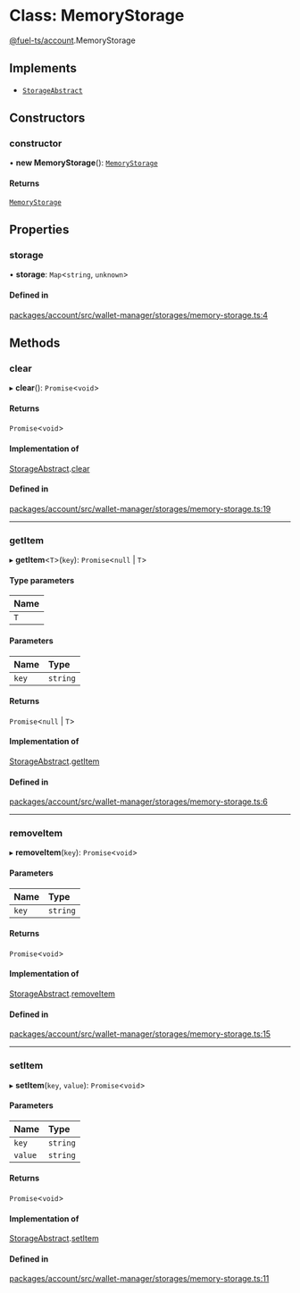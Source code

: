 # Class: MemoryStorage

[@fuel-ts/account](/api/Account/index.md).MemoryStorage

## Implements

- [`StorageAbstract`](/api/Account/StorageAbstract.md)

## Constructors

### constructor

• **new MemoryStorage**(): [`MemoryStorage`](/api/Account/MemoryStorage.md)

#### Returns

[`MemoryStorage`](/api/Account/MemoryStorage.md)

## Properties

### storage

• **storage**: `Map`&lt;`string`, `unknown`\>

#### Defined in

[packages/account/src/wallet-manager/storages/memory-storage.ts:4](https://github.com/FuelLabs/fuels-ts/blob/577584db/packages/account/src/wallet-manager/storages/memory-storage.ts#L4)

## Methods

### clear

▸ **clear**(): `Promise`&lt;`void`\>

#### Returns

`Promise`&lt;`void`\>

#### Implementation of

[StorageAbstract](/api/Account/StorageAbstract.md).[clear](/api/Account/StorageAbstract.md#clear)

#### Defined in

[packages/account/src/wallet-manager/storages/memory-storage.ts:19](https://github.com/FuelLabs/fuels-ts/blob/577584db/packages/account/src/wallet-manager/storages/memory-storage.ts#L19)

___

### getItem

▸ **getItem**&lt;`T`\>(`key`): `Promise`&lt;``null`` \| `T`\>

#### Type parameters

| Name |
| :------ |
| `T` |

#### Parameters

| Name | Type |
| :------ | :------ |
| `key` | `string` |

#### Returns

`Promise`&lt;``null`` \| `T`\>

#### Implementation of

[StorageAbstract](/api/Account/StorageAbstract.md).[getItem](/api/Account/StorageAbstract.md#getitem)

#### Defined in

[packages/account/src/wallet-manager/storages/memory-storage.ts:6](https://github.com/FuelLabs/fuels-ts/blob/577584db/packages/account/src/wallet-manager/storages/memory-storage.ts#L6)

___

### removeItem

▸ **removeItem**(`key`): `Promise`&lt;`void`\>

#### Parameters

| Name | Type |
| :------ | :------ |
| `key` | `string` |

#### Returns

`Promise`&lt;`void`\>

#### Implementation of

[StorageAbstract](/api/Account/StorageAbstract.md).[removeItem](/api/Account/StorageAbstract.md#removeitem)

#### Defined in

[packages/account/src/wallet-manager/storages/memory-storage.ts:15](https://github.com/FuelLabs/fuels-ts/blob/577584db/packages/account/src/wallet-manager/storages/memory-storage.ts#L15)

___

### setItem

▸ **setItem**(`key`, `value`): `Promise`&lt;`void`\>

#### Parameters

| Name | Type |
| :------ | :------ |
| `key` | `string` |
| `value` | `string` |

#### Returns

`Promise`&lt;`void`\>

#### Implementation of

[StorageAbstract](/api/Account/StorageAbstract.md).[setItem](/api/Account/StorageAbstract.md#setitem)

#### Defined in

[packages/account/src/wallet-manager/storages/memory-storage.ts:11](https://github.com/FuelLabs/fuels-ts/blob/577584db/packages/account/src/wallet-manager/storages/memory-storage.ts#L11)
